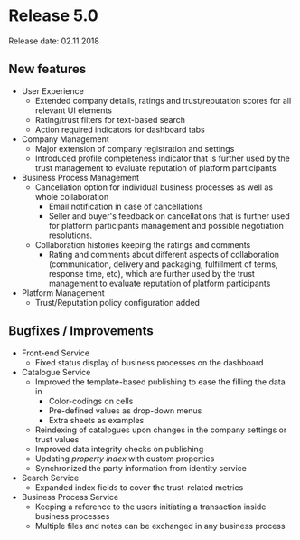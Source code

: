 # Release 5.0

Release date: 02.11.2018

## New features

- User Experience 
  - Extended company details, ratings and trust/reputation scores for all relevant UI elements
  - Rating/trust filters for text-based search
  - Action required indicators for dashboard tabs
- Company Management 
  - Major extension of company registration and settings
  - Introduced profile completeness indicator that is further used by the trust management to evaluate reputation of platform participants
- Business Process Management 
  - Cancellation option for individual business processes as well as whole collaboration 
      - Email notification in case of cancellations
      - Seller and buyer\'s feedback on cancellations that is further used for platform participants management and possible negotiation resolutions.
  - Collaboration histories keeping the ratings and comments 
      - Rating and comments about different aspects of collaboration (communication, delivery and packaging, fulfillment of terms, response time, etc), which are further used by the trust management to evaluate reputation of platform participants
- Platform Management 
  - Trust/Reputation policy configuration added

## Bugfixes / Improvements

- Front-end Service 
  - Fixed status display of business processes on the dashboard
- Catalogue Service 
  - Improved the template-based publishing to ease the filling the data in 
      - Color-codings on cells
      - Pre-defined values as drop-down menus
      - Extra sheets as examples
  - Reindexing of catalogues upon changes in the company settings or trust values
  - Improved data integrity checks on publishing
  - Updating *property index* with custom properties
  - Synchronized the party information from identity service
- Search Service 
  - Expanded index fields to cover the trust-related metrics
- Business Process Service 
  - Keeping a reference to the users initiating a transaction inside business processes
  - Multiple files and notes can be exchanged in any business process